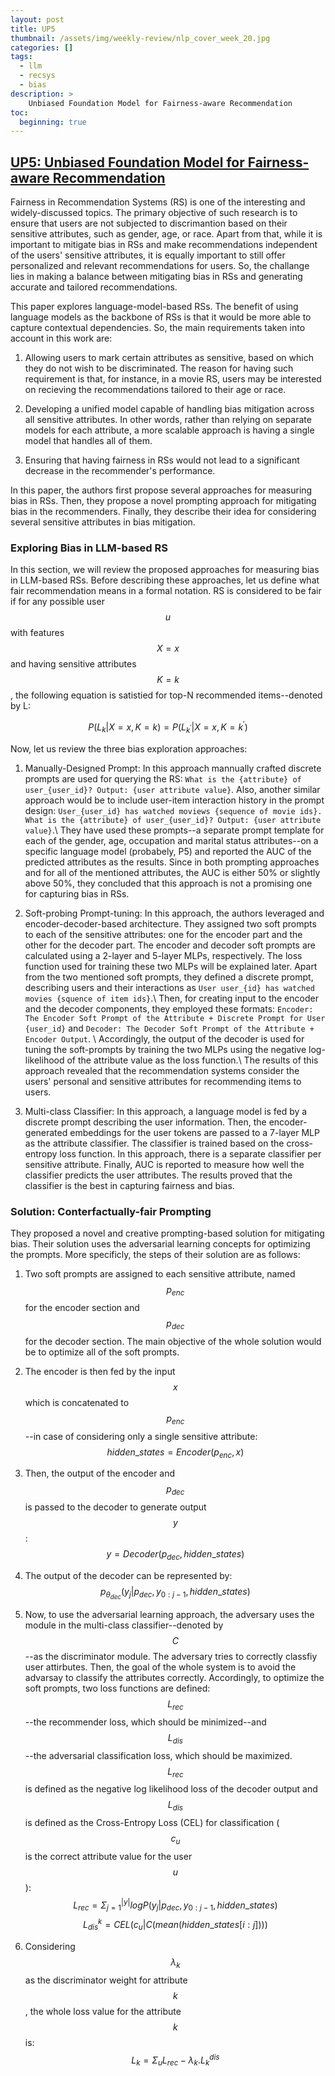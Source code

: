 ```yaml
---
layout: post
title: UP5
thumbnail: /assets/img/weekly-review/nlp_cover_week_20.jpg
categories: []
tags: 
  - llm
  - recsys
  - bias
description: >
    Unbiased Foundation Model for Fairness-aware Recommendation
toc:
  beginning: true
---
```



## [UP5: Unbiased Foundation Model for Fairness-aware Recommendation][up5Paper]


Fairness in Recommendation Systems (RS) is one of the interesting and widely-discussed topics. The primary objective of such research is to ensure that users are not subjected to discrimantion based on their sensitive attributes, such as gender, age, or race. Apart from that, while it is important to mitigate bias in RSs and make recommendations independent of the users' sensitive attributes, it is equally important to still offer personalized and relevant recommendations for users. So, the challange lies in making a balance between mitigating bias in RSs and generating accurate and tailored recommendations. 

This paper explores language-model-based RSs. The benefit of using language models as the backbone of RSs is that it would be more able to capture contextual dependencies. So, the main requirements taken into account in this work are:

1. Allowing users to mark certain attributes as sensitive, based on which they do not wish to be discriminated. The reason for having such requirement is that, for instance, in a movie RS, users may be interested on recieving the recommendations tailored to their age or race.

1. Developing a unified model capable of handling bias mitigation across all sensitive attributes. In other words, rather than relying on separate models for each attribute, a more scalable approach is having a single model that handles all of them.

1. Ensuring that having fairness in RSs would not lead to a significant decrease in the recommender's performance.


In this paper, the authors first propose several approaches for measuring bias in RSs. Then, they propose a novel prompting approach for mitigating bias in the recommenders. Finally, they describe their idea for considering several sensitive attributes in bias mitigation.


### Exploring Bias in LLM-based RS

In this section, we will review the proposed approaches for measuring bias in LLM-based RSs. Before describing these approaches, let us define what fair recommendation means in a formal notation. RS is considered to be fair if for any possible user $$u$$ with features $$X = x$$ and having sensitive attributes $$K = k$$, the following equation is satistied for top-N recommended items--denoted by L:

$$P( L_k | X= x, K=k) = P(L_{k^{'}} | X = x, K = k^{'})$$

Now, let us review the three bias exploration approaches:

1. Manually-Designed Prompt: In this approach mannually crafted discrete prompts are used for querying the RS: ````What is the {attribute} of user_{user_id}? Output: {user attribute value}````. Also, another similar approach would be to include user-item interaction history in the prompt design:  ````User_{user_id} has watched moviews {sequence of movie ids}. What is the {attribute} of user_{user_id}? Output: {user attribute value}````.\\
They have used these prompts--a separate prompt template for each of the gender, age, occupation and marital status attributes--on a specific language model (probabely, P5) and reported the AUC of the predicted attributes as the results. Since in both prompting approaches and for all of the mentioned attributes, the AUC is either 50\% or slightly above 50\%, they concluded that this approach is not a promising one for capturing bias in RSs.

1. Soft-probing Prompt-tuning: In this approach, the authors leveraged and encoder-decoder-based architecture. They assigned two soft prompts to each of the sensitive attributes: one for the encoder part and the other for the decoder part. The encoder and decoder soft prompts  are calculated using a 2-layer and 5-layer MLPs, respectively. The loss function used for training these two MLPs will be explained later. Apart from the two mentioned soft prompts, they defined a discrete prompt, describing users and their interactions as ````User user_{id} has watched movies {squence of item ids}````.\\
  Then, for creating input to the encoder and the decoder components, they employed these formats: ````Encoder: The Encoder Soft Prompt of the Attribute + Discrete Prompt for User {user_id}```` and  ````Decoder: The Decoder Soft Prompt of the Attribute + Encoder Output````. \\
  Accordingly, the output of the decoder is used for tuning the soft-prompts by training the two MLPs using the negative log-likelihood of the attribute value as the loss function.\\
  The results of this approach revealed that the recommendation systems consider the users' personal and sensitive attributes for recommending items to users.

  1. Multi-class Classifier: In this approach, a language model is fed by a discrete prompt describing the user information. Then, the encoder-generated embeddings for the user tokens are passed to a 7-layer MLP as the attribute classifier. The classifier is trained based on the cross-entropy loss function. In this approach, there is a separate classifier per sensitive attribute. Finally, AUC is reported to measure how well the classifier predicts the user attributes. The results proved that the classifier is the best in capturing fairness and bias.


### Solution: Conterfactually-fair Prompting
They proposed a novel and creative prompting-based solution for mitigating bias. Their solution uses the adversarial learning concepts for optimizing the prompts. More specificly, the steps of their solution are as follows:
1. Two soft prompts are assigned to each sensitive attribute, named $$p_{enc}$$ for the encoder section and $$p_{dec}$$ for the decoder section. The main objective of the whole solution would be to optimize all of the soft prompts.

1. The encoder is then fed by the input $$x$$ which is concatenated to $$p_{enc}$$--in case of considering only a single sensitive attribute: $$hidden\_states = Encoder(p_{enc}, x)$$

1. Then, the output of the encoder and $$p_{dec}$$ is passed to the decoder to generate output $$y$$: $$y = Decoder(p_{dec}, hidden\_states)$$

1. The output of the decoder can be represented by:
$$p_{\theta_{dec}}(y_j | p_{dec}, y_{0:j-1},hidden\_states)$$

1. Now, to use the adversarial learning approach, the adversary uses the module in the multi-class classifier--denoted by $$C$$--as the discriminator module. The adversary tries to correctly classfiy user attirbutes. Then, the goal of the whole system is to avoid the advarsay to classify the attributes correctly. Accordingly, to optimize the soft prompts, two loss functions are defined: $$L_{rec}$$--the recommender loss, which should be minimized--and $$L_{dis}$$--the adversarial classification loss, which should be maximized. $$L_{rec}$$ is defined as the negative log likelihood loss of the decoder output and $$L_{dis}$$ is defined as the Cross-Entropy Loss (CEL) for classification ($$c_u$$ is the correct attribute value for the user $$u$$):
$$L_{rec} = \Sigma_{j=1}^{|y|} log P(y_{j} | p_{dec}, y_{0:j-1}, hidden\_states)$$
$$L_{dis}^{k} = CEL(c_u|C(mean(hidden\_states[i:j])))$$

1. Considering $$\lambda_{k}$$ as the discriminator weight for attribute $$k$$, the whole loss value for the attribute $$k$$ is: $$L_k = \Sigma_{u} L_{rec} - \lambda_{k}.L_{k}^{dis}$$

[up5Paper]: https://arxiv.org/abs/2305.12090
[up5Sum]: /blog/2023/week-20/#up5-unbiased-foundation-model-for-fairness-aware-recommendation
